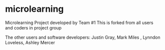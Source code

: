 # microlearning
Microlearning Project developed by Team #1 
This is forked from all users and coders in project group

The other users and software developers:
Justin Gray, Mark Miles , Lynndon Loveless, Ashley Mercer
